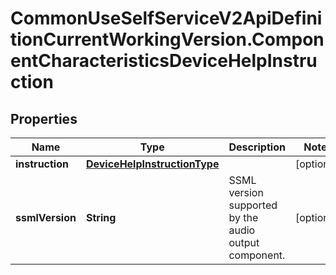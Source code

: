 # CommonUseSelfServiceV2ApiDefinitionCurrentWorkingVersion.ComponentCharacteristicsDeviceHelpInstruction

## Properties
Name | Type | Description | Notes
------------ | ------------- | ------------- | -------------
**instruction** | [**DeviceHelpInstructionType**](DeviceHelpInstructionType.md) |  | [optional] 
**ssmlVersion** | **String** | SSML version supported by the audio output component. | [optional] 
